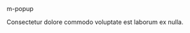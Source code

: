 <m-popup>
    <m-button slot="trigger">m-popup</m-button>
    <p>Consectetur dolore commodo voluptate est laborum ex nulla.</p>
</m-popup>